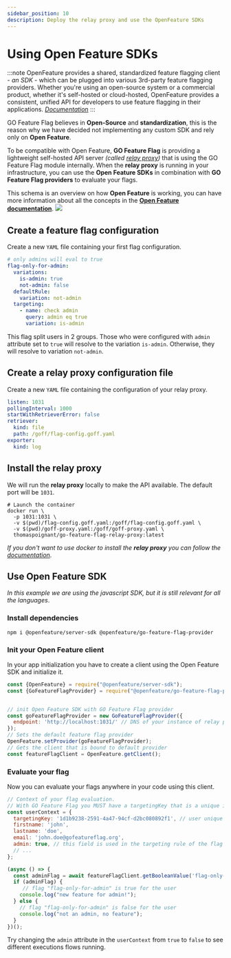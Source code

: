 ```yaml
---
sidebar_position: 10
description: Deploy the relay proxy and use the OpenFeature SDKs
---
```

# Using Open Feature SDKs

:::note
OpenFeature provides a shared, standardized feature flagging client - _an SDK_ - which can be plugged into various 3rd-party feature flagging providers.
Whether you're using an open-source system or a commercial product, whether it's self-hosted or cloud-hosted, OpenFeature provides a consistent, unified API for developers to use feature flagging in their applications.
_[Documentation](https://docs.openfeature.dev)_
:::

GO Feature Flag believes in **Open-Source** and **standardization**, this is the reason why we have decided not implementing any custom SDK and rely only on **Open Feature**.

To be compatible with Open Feature, **GO Feature Flag** is providing a lightweight self-hosted API server *(called [relay proxy](../relay_proxy))* that is using the GO Feature Flag module internally.
When the **relay proxy** is running in your infrastructure, you can use the **Open Feature SDKs** in combination with **GO Feature Flag providers** to evaluate your flags.

This schema is an overview on how **Open Feature** is working, you can have more information about all the concepts in the **[Open Feature documentation](https://docs.openfeature.dev)**.
![](/docs/openfeature/concepts.jpg)

## Create a feature flag configuration

Create a new `YAML` file containing your first flag configuration.

```yaml title="flag-config.goff.yaml"
# only admins will eval to true
flag-only-for-admin:
  variations:
    is-admin: true
    not-admin: false
  defaultRule:
    variation: not-admin
  targeting:
    - name: check admin
      query: admin eq true
      variation: is-admin
```

This flag split users in 2 groups. Those who were configured with `admin` attribute set to `true` will resolve to the variation `is-admin`. Otherwise, they will resolve to variation `not-admin`.

## Create a relay proxy configuration file

Create a new `YAML` file containing the configuration of your relay proxy.

```yaml title="goff-proxy.yaml"
listen: 1031
pollingInterval: 1000
startWithRetrieverError: false
retriever:
  kind: file
  path: /goff/flag-config.goff.yaml
exporter:
  kind: log
```

## Install the relay proxy

We will run the **relay proxy** locally to make the API available.
The default port will be `1031`.

```shell
# Launch the container
docker run \
  -p 1031:1031 \
  -v $(pwd)/flag-config.goff.yaml:/goff/flag-config.goff.yaml \
  -v $(pwd)/goff-proxy.yaml:/goff/goff-proxy.yaml \
  thomaspoignant/go-feature-flag-relay-proxy:latest

```

_If you don't want to use docker to install the **relay proxy** you can follow the [documentation](../relay_proxy/install_relay_proxy.md)_.

## Use Open Feature SDK

_In this example we are using the javascript SDK, but it is still relevant for all the languages_.

### Install dependencies

```shell
npm i @openfeature/server-sdk @openfeature/go-feature-flag-provider
```

### Init your Open Feature client

In your app initialization you have to create a client using the Open Feature SDK and initialize it.

```javascript
const {OpenFeature} = require("@openfeature/server-sdk");
const {GoFeatureFlagProvider} = require("@openfeature/go-feature-flag-provider");


// init Open Feature SDK with GO Feature Flag provider
const goFeatureFlagProvider = new GoFeatureFlagProvider({
  endpoint: 'http://localhost:1031/' // DNS of your instance of relay proxy
});
// Sets the default feature flag provider
OpenFeature.setProvider(goFeatureFlagProvider);
// Gets the client that is bound to default provider
const featureFlagClient = OpenFeature.getClient();
```

### Evaluate your flag

Now you can evaluate your flags anywhere in your code using this client.

```javascript
// Context of your flag evaluation.
// With GO Feature Flag you MUST have a targetingKey that is a unique identifier of the user.
const userContext = {
  targetingKey: '1d1b9238-2591-4a47-94cf-d2bc080892f1', // user unique identifier (mandatory)
  firstname: 'john',
  lastname: 'doe',
  email: 'john.doe@gofeatureflag.org',
  admin: true, // this field is used in the targeting rule of the flag "flag-only-for-admin"
  // ...
};

(async () => {
  const adminFlag = await featureFlagClient.getBooleanValue('flag-only-for-admin', false, userContext);
  if (adminFlag) {
     // flag "flag-only-for-admin" is true for the user
    console.log("new feature for admin!");
  } else {
    // flag "flag-only-for-admin" is false for the user
    console.log("not an admin, no feature");
  }
})();
```

Try changing the `admin` attribute in the `userContext` from `true` to `false` to see different executions flows running.
